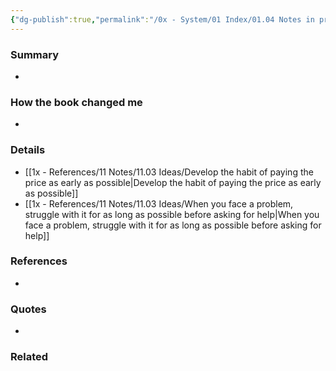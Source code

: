 ```yaml
---
{"dg-publish":true,"permalink":"/0x - System/01 Index/01.04 Notes in process/365 Days with Self-Discipline - Martin Meadows/","title":"365 Days with Self-Discipline - Martin Meadows","noteIcon":""}
---
```



### Summary
- 

### How the book changed me
- 

### Details
- [[1x - References/11 Notes/11.03 Ideas/Develop the habit of paying the price as early as possible\|Develop the habit of paying the price as early as possible]]
- [[1x - References/11 Notes/11.03 Ideas/When you face a problem, struggle with it for as long as possible before asking for help\|When you face a problem, struggle with it for as long as possible before asking for help]]

### References
- 

### Quotes
- 

### Related

